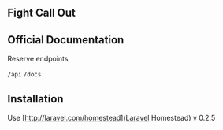 ## Fight Call Out

## Official Documentation

Reserve endpoints

`/api`
`/docs`

## Installation

Use [http://laravel.com/homestead](Laravel Homestead) v 0.2.5